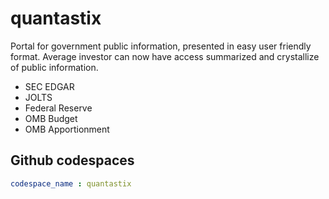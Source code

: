 # quantastix
Portal for government public information, presented in easy user friendly format.   Average investor can  now have access summarized and crystallize of public information.

+ SEC EDGAR
+ JOLTS
+ Federal Reserve
+ OMB Budget
+ OMB Apportionment

## Github codespaces
~~~yaml
codespace_name : quantastix
~~~